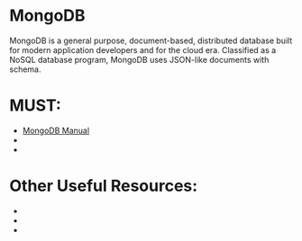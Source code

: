# MongoDB
MongoDB is a general purpose, document-based, distributed database built for modern application developers and for the cloud era.  Classified as a NoSQL database program, MongoDB uses JSON-like documents with schema. 

# MUST:
<ul>
    <li><a href="https://docs.mongodb.com/manual/administration/install-community/">MongoDB Manual </a></li> 
    <li><a href=""> </a></li> 
    <li><a href=""> </a></li> 
</ul>

# Other Useful Resources:
<ul>
  <li><a href=""> </a></li>
  <li><a href=""> </a></li>
  <li><a href=""> </a></li>
</ul
